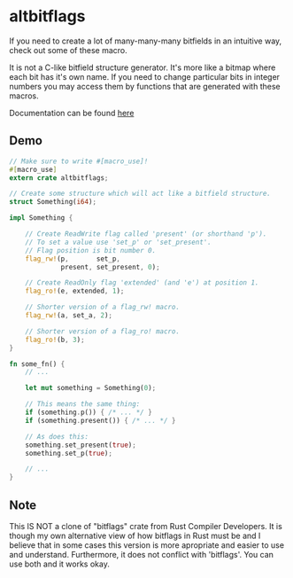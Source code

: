 # altbitflags
If you need to create a lot of many-many-many bitfields in an intuitive way, check out some of these macro.

It is not a C-like bitfield structure generator. It's more like a bitmap where each bit has it's own name. If you need to change particular bits in integer numbers you may access them by functions that are generated with these macros.

Documentation can be found [here](https://max-ym.github.io/rust-altbitflags/docs/altbitflags/)

## Demo
```rust
// Make sure to write #[macro_use]!
#[macro_use]
extern crate altbitflags;

// Create some structure which will act like a bitfield structure.
struct Something(i64);

impl Something {

    // Create ReadWrite flag called 'present' (or shorthand 'p').
    // To set a value use 'set_p' or 'set_present'.
    // Flag position is bit number 0.
    flag_rw!(p,       set_p,
             present, set_present, 0);

    // Create ReadOnly flag 'extended' (and 'e') at position 1.
    flag_ro!(e, extended, 1);

    // Shorter version of a flag_rw! macro.
    flag_rw!(a, set_a, 2);

    // Shorter version of a flag_ro! macro.
    flag_ro!(b, 3);
}

fn some_fn() {
    // ...

    let mut something = Something(0);

    // This means the same thing:
    if (something.p()) { /* ... */ }
    if (something.present()) { /* ... */ }

    // As does this:
    something.set_present(true);
    something.set_p(true);

    // ...
}
```

## Note
This IS NOT a clone of "bitflags" crate from Rust Compiler Developers. It is though my own alternative view of how bitflags in Rust must be and I believe that in some cases this version is more apropriate and easier to use and understand. Furthermore, it does not conflict with 'bitflags'. You can use both and it works okay.
